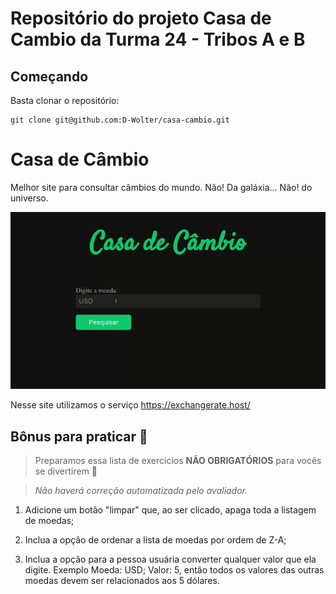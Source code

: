 # Repositório do projeto Casa de Cambio da Turma 24 - Tribos A e B

## Começando

Basta clonar o repositório:

```
git clone git@github.com:D-Wolter/casa-cambio.git
```

# Casa de Câmbio

Melhor site para consultar câmbios do mundo. Não! Da galáxia... Não! do universo.
<p align='center'>
  <img src='./imagens/cambio.gif' />
</p>

Nesse site utilizamos o serviço https://exchangerate.host/

## Bônus para praticar 💚

> Preparamos essa lista de exercícios **NÃO OBRIGATÓRIOS** para vocês se divertirem 🙂

> *Não haverá correção automatizada pelo avaliador.*

1. Adicione um botão "limpar" que, ao ser clicado, apaga toda a listagem de moedas;

2. Inclua a opção de ordenar a lista de moedas por ordem de Z-A;

3. Inclua a opção para a pessoa usuária converter qualquer valor que ela digite. Exemplo Moeda: USD; Valor: 5, então todos os valores das outras moedas devem ser relacionados aos 5 dólares.

